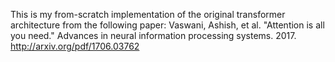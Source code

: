 This is my from-scratch implementation of the original transformer architecture from the following paper: Vaswani, Ashish, et al. "Attention is all you need." Advances in neural information processing systems. 2017.
http://arxiv.org/pdf/1706.03762


